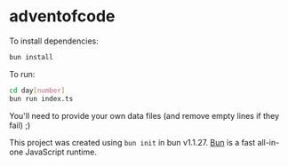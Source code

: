 # adventofcode

To install dependencies:

```bash
bun install
```

To run:

```bash
cd day[number]
bun run index.ts

```
You'll need to provide your own data files (and remove empty lines if they fail) ;)

This project was created using `bun init` in bun v1.1.27. [Bun](https://bun.sh) is a fast all-in-one JavaScript runtime.
